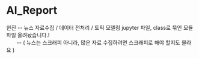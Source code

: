# AI_Report

 현진 -- 뉴스 자료수집 / 데이터 전처리 / 토픽 모델링 jupyter 파일, class로 묶인 모듈파일 올려놨습니다.! <br/>
 &nbsp;&nbsp;&nbsp;&nbsp;&nbsp;&nbsp;&nbsp;-- ( 뉴스는 스크래피 아니라, 많은 자료 수집하려면 스크래피로 해야 할지도 몰라요 )
